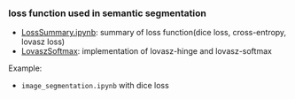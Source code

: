 ### loss function used in semantic segmentation

- [LossSummary.ipynb](LossSummary.ipynb): summary of loss function(dice loss, cross-entropy, lovasz loss)
- [LovaszSoftmax](LovaszSoftmax/README.md): implementation of lovasz-hinge and lovasz-softmax


Example:
- `image_segmentation.ipynb` with dice loss